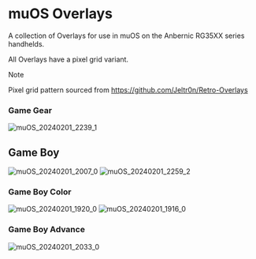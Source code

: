 # muOS Overlays
A collection of Overlays for use in muOS on the Anbernic RG35XX series handhelds.

All Overlays have a pixel grid variant.
> [!NOTE]
> Pixel grid pattern sourced from https://github.com/Jeltr0n/Retro-Overlays
### Game Gear
![muOS_20240201_2239_1](https://github.com/antiKk/muOS-Overlays/assets/4548266/7beae26d-5b06-4ac4-9949-9bf3e599d861)
## Game Boy
![muOS_20240201_2007_0](https://github.com/antiKk/muOS-Overlays/assets/4548266/cd34e407-013e-450b-87aa-005a7d4813f1)
![muOS_20240201_2259_2](https://github.com/antiKk/muOS-Overlays/assets/4548266/c9548467-e3ff-4dfa-842b-4d157fc64b5e)
### Game Boy Color
![muOS_20240201_1920_0](https://github.com/antiKk/muOS-Overlays/assets/4548266/b67ea17b-53f2-41cc-a005-41b76b4a3ca9)
![muOS_20240201_1916_0](https://github.com/antiKk/muOS-Overlays/assets/4548266/67d60754-1059-488c-8a4a-ec370d3c07a1)
### Game Boy Advance
![muOS_20240201_2033_0](https://github.com/antiKk/muOS-Overlays/assets/4548266/b02d5938-9f6a-43ef-9823-4522bd30defe)
